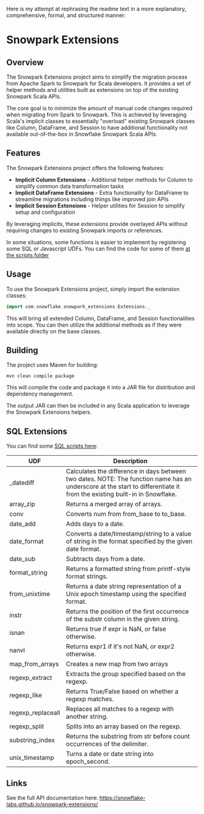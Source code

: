Here is my attempt at rephrasing the readme text in a more explanatory, comprehensive, formal, and structured manner:

# Snowpark Extensions

## Overview

The Snowpark Extensions project aims to simplify the migration process from Apache Spark to Snowpark for Scala developers. It provides a set of helper methods and utilities built as extensions on top of the existing Snowpark Scala APIs. 

The core goal is to minimize the amount of manual code changes required when migrating from Spark to Snowpark. This is achieved by leveraging Scala's implicit classes to essentially "overload" existing Snowpark classes like Column, DataFrame, and Session to have additional functionality not available out-of-the-box in Snowflake Snowpark Scala APIs.

## Features

The Snowpark Extensions project offers the following features:

- **Implicit Column Extensions** - Additional helper methods for Column to simplify common data transformation tasks
- **Implicit DataFrame Extensions** - Extra functionality for DataFrame to streamline migrations including things like improved join APIs
- **Implicit Session Extensions** - Helper utilities for Session to simplify setup and configuration

By leveraging implicits, these extensions provide overlayed APIs without requiring changes to existing Snowpark imports or references.

In some situations, some functions is easier to implement by registering some SQL or Javascript UDFs. You can find the code for some of them [at the scripts folder](https://github.com/Snowflake-Labs/snowpark-extensions/tree/main/scripts)

## Usage

To use the Snowpark Extensions project, simply import the extension classes:

```scala 
import com.snowflake.snowpark_extensions.Extensions._
```

This will bring all extended Column, DataFrame, and Session functionalities into scope. You can then utilize the additional methods as if they were available directly on the base classes.

## Building

The project uses Maven for building:

```
mvn clean compile package
```

This will compile the code and package it into a JAR file for distribution and dependency management.

The output JAR can then be included in any Scala application to leverage the Snowpark Extensions helpers.

## SQL Extensions

You can find some [SQL scripts here](https://github.com/Snowflake-Labs/snowpark-extensions/tree/main/scripts):

| UDF               | Description                                                              |
|-------------------|--------------------------------------------------------------------------|
| _datediff          | Calculates the difference in days between two dates. NOTE: The function name has an underscore at the start to differentiate it from the existing built-in in Snowflake. |
| array_zip          | Returns a merged array of arrays. |
| conv               | Converts num from from_base to to_base. |
| date_add           | Adds days to a date. |
| date_format        | Converts a date/timestamp/string to a value of string in the format specified by the given date format. |
| date_sub           | Subtracts days from a date. |
| format_string      | Returns a formatted string from printf-style format strings. |
| from_unixtime      | Returns a date string representation of a Unix epoch timestamp using the specified format. |
| instr              | Returns the position of the first occurrence of the substr column in the given string. |
| isnan              | Returns true if expr is NaN, or false otherwise. |
| nanvl              | Returns expr1 if it's not NaN, or expr2 otherwise. |
| map_from_arrays    | Creates a new map from two arrays |
| regexp_extract     | Extracts the group specified based on the regexp. |
| regexp_like        | Returns True/False based on whether a regexp matches. |
| regexp_replaceall  | Replaces all matches to a regexp with another string. |
| regexp_split       | Splits into an array based on the regexp. |
| substring_index    | Returns the substring from str before count occurrences of the delimiter. |
| unix_timestamp     | Turns a date or date string into epoch_second. |


## Links

See the full API documentation here:
https://snowflake-labs.github.io/snowpark-extensions/
